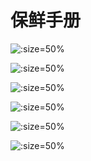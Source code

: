 
# 保鲜手册

![](../../resources/pic/common/保鲜手册1.jpeg ':size=50%')

![](../../resources/pic/common/保鲜手册2.jpeg ':size=50%')

![](../../resources/pic/common/保鲜手册3.jpeg ':size=50%')

![](../../resources/pic/common/保鲜手册4.jpeg ':size=50%')

![](../../resources/pic/common/保鲜手册5.jpeg ':size=50%')

![](../../resources/pic/common/保鲜手册6.jpeg ':size=50%')